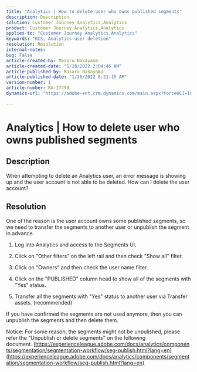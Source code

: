 ```yaml
---
title: "Analytics | How to delete user who owns published segments"
description: Description
solution: Customer Journey Analytics,Analytics
product: Customer Journey Analytics,Analytics
applies-to: "Customer Journey Analytics,Analytics"
keywords: "KCS, Analytics user deletion"
resolution: Resolution
internal-notes: 
bug: False
article-created-by: Masaru Nakayama
article-created-date: "1/18/2022 2:04:45 AM"
article-published-by: Masaru Nakayama
article-published-date: "1/26/2022 8:21:15 AM"
version-number: 1
article-number: KA-17799
dynamics-url: "https://adobe-ent.crm.dynamics.com/main.aspx?forceUCI=1&pagetype=entityrecord&etn=knowledgearticle&id=4b799dff-0278-ec11-8d21-000d3a353ee7"

---
```

# Analytics | How to delete user who owns published segments

## Description

When attempting to delete an Analytics user, an error message is showing up and the user account is not able to be deleted. How can I delete the user account?

## Resolution


One of the reason is the user account owns some published segments, so we need to transfer the segments to another user or unpublish the segment in advance.

1. Log into Analytics and access to the Segments UI.

2. Click on "Other filters" on the left rail and then check "Show all" filter.

3. Click on "Owners" and then check the user name filter.

4. Click on the "PUBLISHED" column head to show all of the segments with "Yes" status.

5. Transfer all the segments with "Yes" status to another user via Transfer assets. (recommended)

If you have confirmed the segments are not used anymore, then you can unpublish the segments and then delete them.

Notice: For some reason, the segments might not be unpulished, please refer the "Unpublish or delete segments" on the following document. [https://experienceleague.adobe.com/docs/analytics/components/segmentation/segmentation-workflow/seg-publish.html?lang=en](https://experienceleague.adobe.com/docs/analytics/components/segmentation/segmentation-workflow/seg-publish.html?lang=en)
